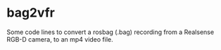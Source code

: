 # bag2vfr
Some code lines to convert a rosbag (.bag) recording from a Realsense RGB-D camera, to an mp4 video file.

